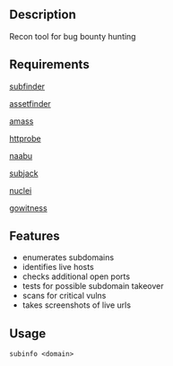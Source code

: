 <h2>Description</h2>

Recon tool for bug bounty hunting

<h2>Requirements</h2>

[subfinder](https://github.com/projectdiscovery/subfinder)

[assetfinder](https://github.com/tomnomnom/assetfinder)

[amass](https://github.com/OWASP/Amass)

[httprobe](https://github.com/tomnomnom/httprobe)

[naabu](https://github.com/projectdiscovery/naabu)

[subjack](https://github.com/haccer/subjack)

[nuclei](https://github.com/projectdiscovery/nuclei)

[gowitness](https://github.com/sensepost/gowitness)

<h2>Features</h2>

- enumerates subdomains
- identifies live hosts
- checks additional open ports
- tests for possible subdomain takeover 
- scans for critical vulns
- takes screenshots of live urls

<h2>Usage</h2>

`subinfo <domain>`

